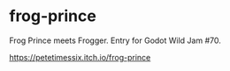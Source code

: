 # frog-prince
Frog Prince meets Frogger. Entry for Godot Wild Jam #70.

https://petetimessix.itch.io/frog-prince
